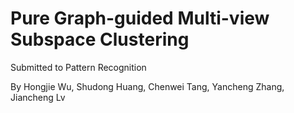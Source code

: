 # Pure Graph-guided Multi-view Subspace Clustering
Submitted to Pattern Recognition

By Hongjie Wu, Shudong Huang, Chenwei Tang, Yancheng Zhang, Jiancheng Lv
